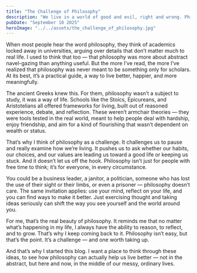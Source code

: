 ```yaml
---
title: "The Challenge of Philosophy"
description: "We live in a world of good and evil, right and wrong. Philosophy challenges us to think deeply about these concepts and our place in the universe."
pubDate: "September 10 2025"
heroImage: "../../assets/the_challenge_of_philosophy.jpg"
---
```


When most people hear the word philosophy, they think of academics locked away in universities, arguing over details that don’t matter much to real life. I used to think that too — that philosophy was more about abstract navel-gazing than anything useful. But the more I’ve read, the more I’ve realized that philosophy was never meant to be something only for scholars. At its best, it’s a practical guide, a way to live better, happier, and more meaningfully.

The ancient Greeks knew this. For them, philosophy wasn’t a subject to study, it was a way of life. Schools like the Stoics, Epicureans, and Aristotelians all offered frameworks for living, built out of reasoned experience, debate, and reflection. These weren’t armchair theories — they were tools tested in the real world, meant to help people deal with hardship, enjoy friendship, and aim for a kind of flourishing that wasn’t dependent on wealth or status.

That’s why I think of philosophy as a challenge. It challenges us to pause and really examine how we’re living. It pushes us to ask whether our habits, our choices, and our values are leading us toward a good life or keeping us stuck. And it doesn’t let us off the hook. Philosophy isn’t just for people with free time to think; it’s for everyone, in every circumstance.

You could be a business leader, a janitor, a politician, someone who has lost the use of their sight or their limbs, or even a prisoner — philosophy doesn’t care. The same invitation applies: use your mind, reflect on your life, and you can find ways to make it better. Just exercising thought and taking ideas seriously can shift the way you see yourself and the world around you.

For me, that’s the real beauty of philosophy. It reminds me that no matter what’s happening in my life, I always have the ability to reason, to reflect, and to grow. That’s why I keep coming back to it. Philosophy isn’t easy, but that’s the point. It’s a challenge — and one worth taking up.

And that’s why I started this blog. I want a place to think through these ideas, to see how philosophy can actually help us live better — not in the abstract, but here and now, in the middle of our messy, ordinary lives.